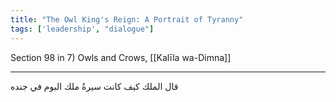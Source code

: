 ```yaml
---
title: "The Owl King's Reign: A Portrait of Tyranny"
tags: ['leadership', "dialogue"]
---
```


 Section 98 in 7) Owls and Crows, [[Kalīla wa-Dimna]]

---
قال الملك كيف كانت سيرةُ ملك البوم في جنده
